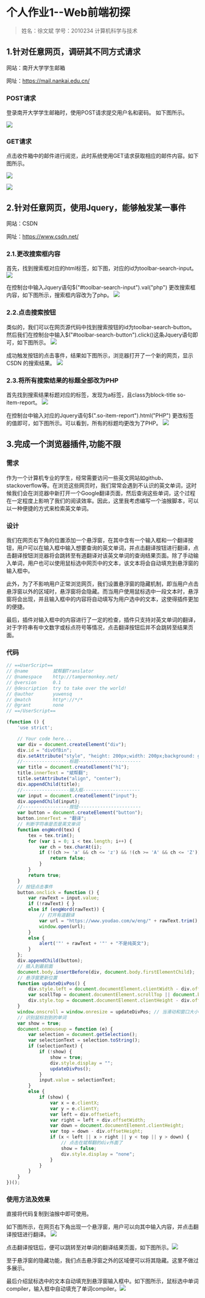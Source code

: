 # 个人作业1--Web前端初探

> 姓名：徐文斌	学号：2010234	计算机科学与技术

## 1.针对任意网页，调研其不同方式请求

网站：南开大学学生邮箱

网址：https://mail.nankai.edu.cn/

### POST请求

登录南开大学学生邮箱时，使用POST请求提交用户名和密码。
如下图所示。

![](https://raw.githubusercontent.com/yuwensq/imgBase/master/202301271321838.png)

### GET请求

点击收件箱中的邮件进行阅览，此时系统使用GET请求获取相应的邮件内容。如下图所示。

![](https://raw.githubusercontent.com/yuwensq/imgBase/master/202301271326471.png)

![](https://raw.githubusercontent.com/yuwensq/imgBase/master/202301271327668.png)

## 2.针对任意网页，使用Jquery，能够触发某一事件

网站：CSDN

网址：https://www.csdn.net/

### 2.1.更改搜索框内容

首先，找到搜索框对应的html标签，如下图，对应的id为toolbar-search-input。
![](https://raw.githubusercontent.com/yuwensq/imgBase/master/202301271339957.png)

在控制台中输入Jquery语句$("#toolbar-search-input").val("php")
更改搜索框内容，如下图所示，搜索框内容改为了php。
![](https://raw.githubusercontent.com/yuwensq/imgBase/master/202301271342209.png)

### 2.2.点击搜索按钮

类似的，我们可以在网页源代码中找到搜索按钮的id为toolbar-search-button。
然后我们在控制台中输入$("#toolbar-search-button").click()这条Jquery语句即可，如下图所示。
![](https://raw.githubusercontent.com/yuwensq/imgBase/master/202301271719941.png)

成功触发按钮的点击事件，结果如下图所示，浏览器打开了一个新的网页，显示CSDN
的搜索结果。
![](https://raw.githubusercontent.com/yuwensq/imgBase/master/202301271720907.png)

### 2.3.将所有搜索结果的标题全部改为PHP

首先找到搜索结果标题对应的标签，发现为a标签，且class为block-title so-item-report。
![](https://raw.githubusercontent.com/yuwensq/imgBase/master/202301271731846.png)

在控制台中输入对应的Jquery语句$(".so-item-report").html("PHP")
更改标签的值即可，如下图所示。可以看到，所有的标题均更改为了PHP。
![](https://raw.githubusercontent.com/yuwensq/imgBase/master/202301271734197.png)

## 3.完成一个浏览器插件,功能不限

### 需求

作为一个计算机专业的学生，经常需要访问一些英文网站如github、stackoverflow等。在浏览这些网页时，我们常常会遇到不认识的英文单词，这时候我们会在浏览器中新打开一个Google翻译页面，然后查询这些单词，这个过程在一定程度上影响了我们的阅读效率。因此，这里我考虑编写一个油猴脚本，可以以一种便捷的方式来检索英文单词。

### 设计

我们在网页右下角的位置添加一个悬浮窗，在其中含有一个输入框和一个翻译按钮，用户可以在输入框中输入想要查询的英文单词，并点击翻译按钮进行翻译，点击翻译按钮浏览器将会跳转至有道翻译对该英文单词的查询结果页面。除了手动输入单词，用户也可以使用鼠标选中网页中的文本，该文本将会自动填充到悬浮窗的输入框中。

此外，为了不影响用户正常浏览网页，我们设置悬浮窗的隐藏机制，即当用户点击悬浮窗以外的区域时，悬浮窗将会隐藏。而当用户使用鼠标选中一段文本时，悬浮窗将会出现，并且输入框中的内容将自动填写为用户选中的文本，这使得插件更加的便捷。

最后，插件对输入框中的内容进行了一定的检查，插件只支持对英文单词的翻译，对于字符串有中文数字或标点符号等情况，点击翻译按钮后并不会跳转至结果页面。

### 代码

```javascript
// ==UserScript==
// @name         斌帮翻Translator
// @namespace    http://tampermonkey.net/
// @version      0.1
// @description  try to take over the world!
// @author       yuwensq
// @match        http*://*/*
// @grant        none
// ==/UserScript==

(function () {
    'use strict';

    // Your code here...
    var div = document.createElement("div");
    div.id = "divOfBin";
    div.setAttribute("style", "height: 200px;width: 200px;background: gray;position: absolute;right: 0px;bottom: 0px;z-index:999");
    //-----------------标题-----------------------
    var title = document.createElement("h1");
    title.innerText = "斌帮翻";
    title.setAttribute("align", "center");
    div.appendChild(title);
    //-----------------输入框---------------------
    var input = document.createElement("input");
    div.appendChild(input);
    //-----------------按钮-----------------------
    var button = document.createElement("button");
    button.innerText = "翻译";
    // 判断字符串是否是英文单词
    function engWord(tex) {
        tex = tex.trim();
        for (var i = 0; i < tex.length; i++) {
            var ch = tex.charAt(i);
            if (!(ch >= 'a' && ch <= 'z') && !(ch >= 'A' && ch <= 'Z')) {
                return false;
            }
        }
        return true;
    }
    // 按钮点击事件
    button.onclick = function () {
        var rawText = input.value;
        if (!rawText) { }
        else if (engWord(rawText)) {
            // 打开有道翻译
            var url = "https://www.youdao.com/w/eng/" + rawText.trim();
            window.open(url);
        }
        else {
            alert('"' + rawText + '"' + "不是纯英文");
        }
    };
    div.appendChild(button);
    // 插入到最前面
    document.body.insertBefore(div, document.body.firstElementChild);
    // 悬浮窗更新位置
    function updateDivPos() {
        div.style.left = document.documentElement.clientWidth - div.offsetWidth + 'px';
        var scollTop = document.documentElement.scrollTop || document.body.scrollTop;
        div.style.top = document.documentElement.clientHeight - div.offsetHeight + scollTop + 'px';
    }
    window.onscroll = window.onresize = updateDivPos; // 当滑动和窗口大小改变时触发
    // 识别鼠标划到的单词
    var show = true;
    document.onmouseup = function (e) {
        var selection = document.getSelection();
        var selectionText = selection.toString();
        if (selectionText) {
            if (!show) {
                show = true;
                div.style.display = "";
                updateDivPos();
            }
            input.value = selectionText;
        }
        else {
            if (show) {
                var x = e.clientX;
                var y = e.clientY;
                var left = div.offsetLeft;
                var right = left + div.offsetWidth;
                var down = document.documentElement.clientHeight;
                var top = down - div.offsetHeight;
                if (x < left || x > right || y < top || y > down) {
                    // 点击在斌帮翻的div外面了
                    show = false;
                    div.style.display = "none";
                }
            }
        }
    }
})();
```

### 使用方法及效果

直接将代码复制到油猴中即可使用。

如下图所示，在网页右下角出现一个悬浮窗，用户可以向其中输入内容，并点击翻译按钮进行翻译。
![](https://raw.githubusercontent.com/yuwensq/imgBase/master/202301281039506.png)

点击翻译按钮后，便可以跳转至对单词的翻译结果页面，如下图所示。![](https://raw.githubusercontent.com/yuwensq/imgBase/master/202301281041090.png)

至于悬浮窗的隐藏功能，我们点击悬浮窗之外的区域便可以将其隐藏。这里不做过多展示。

最后介绍鼠标选中的文本自动填充到悬浮窗输入框中。如下图所示，鼠标选中单词compiler，输入框中自动填充了单词compiler。![](https://raw.githubusercontent.com/yuwensq/imgBase/master/202301281045823.png)